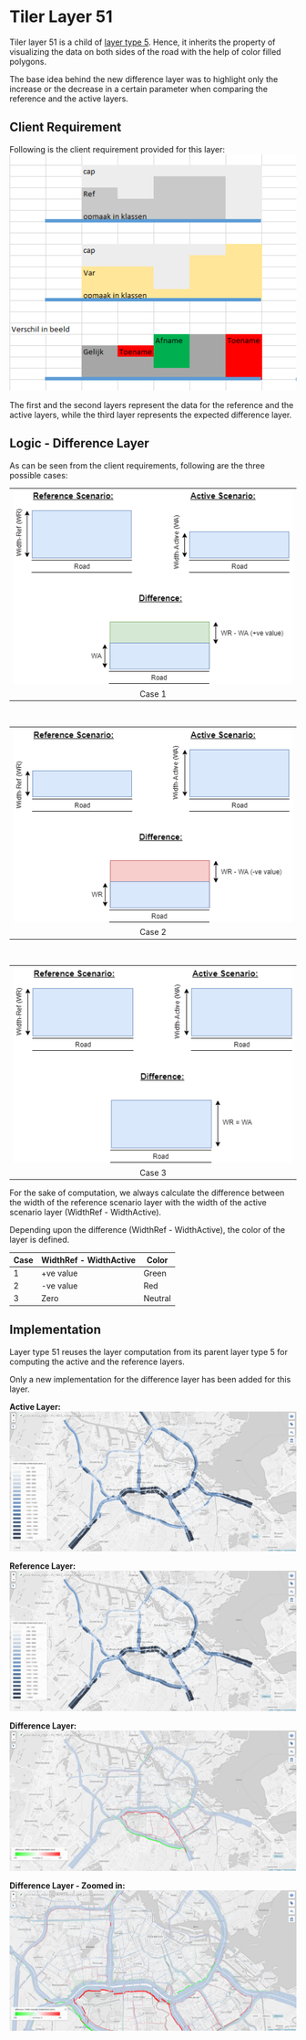 # Tiler Layer 51

Tiler layer 51 is a child of [layer type 5](./Layer5.md). Hence, it inherits the property of visualizing the data on both sides of the road with the help of color filled polygons.

The base idea behind the new difference layer was to highlight only the increase or the decrease in a certain parameter when comparing the reference and the active layers.

## Client Requirement

Following is the client requirement provided for this layer:
![Layer51ClientRequirement](./images/Layer51_clientRequirement.PNG) 

The first and the second layers represent the data for the reference and the active layers, while the third layer represents the expected difference layer. 

## Logic - Difference Layer

As can be seen from the client requirements, following are the three possible cases:

<table class="temperatureViewStates">
<tr><td><img src="images/Layer51_RefActiveDiff1.png" alt="Case1"/></td></tr>
<tr align="center"><td>Case 1</td></tr>
</table>

<br/>

<table class="temperatureViewStates">
<tr><td><img src="images/Layer51_RefActiveDiff2.png" alt="Case1"/></td></tr>
<tr align="center"><td>Case 2</td></tr>
</table>

<br/>

<table class="temperatureViewStates">
<tr><td><img src="images/Layer51_RefActiveDiff3.png" alt="Case1"/></td></tr>
<tr align="center"><td>Case 3</td></tr>
</table>

For the sake of computation, we always calculate the difference between the width of the reference scenario layer with the width of the active scenario layer (WidthRef - WidthActive).

Depending upon the difference (WidthRef - WidthActive), the color of the layer is defined.

|Case|WidthRef - WidthActive|Color|
|---|---|---|
|1|+ve value|Green|
|2|-ve value|Red|
|3|Zero|Neutral|


## Implementation

Layer type 51 reuses the layer computation from its parent layer type 5 for computing the active and the reference layers.

Only a new implementation for the difference layer has been added for this layer.

**Active Layer:**
![ActiveLayer](./images/Layer51_ActiveLayer.PNG)

**Reference Layer:**
![ReferenceLayer](./images/Layer51_RefLayer.PNG)

**Difference Layer:**
![ReferenceLayer](./images/Layer51_DiffLayer.PNG)

**Difference Layer - Zoomed in:**
![ReferenceLayer](./images/Layer51_DiffLayer_ZoomedIn.PNG)